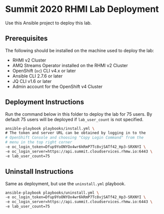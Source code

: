 # Summit 2020 RHMI Lab Deployment

Use this Ansible project to deploy this lab.

## Prerequisites

The following should be installed on the machine used to deploy the lab:

* RHMI v2 Cluster
* AMQ Streams Operator installed on the RHMI v2 Cluster
* OpenShift (`oc`) CLI v4.x or later
* Ansible CLI 2.7.6 or later
* JQ CLI v1.6 or later
* Admin account for the OpenShift v4 Cluster

## Deployment Instructions

Run the command below in this folder to deploy the lab for 75 users. By default
75 users will be deployed if `lab_user_count` is not specified.

```bash
ansible-playbook playbooks/install.yml \
# The token and server URL can be obtained by logging in to the 
# OpenShift Console and choosing "Copy Login Command" from the
# menu in the top right corner
-e oc_login_token=Dfup9YoONYOx4wr6kRmP7Tc8vjSATf42_Hp3-SRXNYI \
-e oc_login_server=https://api.summit.cloudservices.rhmw.io:6443 \
-e lab_user_count=75
```

## Uninstall Instructions

Same as deployment, but use the `uninstall.yml` playbook.

```bash
ansible-playbook playbooks/uninstall.yml \
-e oc_login_token=Dfup9YoONYOx4wr6kRmP7Tc8vjSATf42_Hp3-SRXNYI \
-e oc_login_server=https://api.summit.cloudservices.rhmw.io:6443 \
-e lab_user_count=75
```
